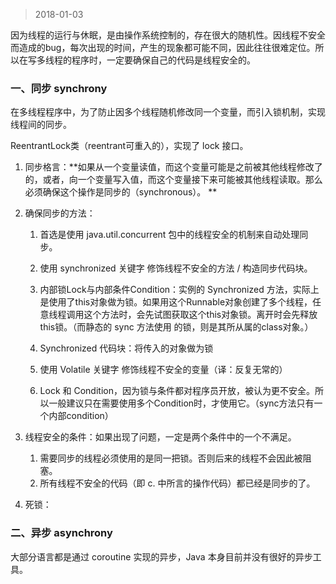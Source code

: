 >2018-01-03

因为线程的运行与休眠，是由操作系统控制的，存在很大的随机性。因线程不安全而造成的bug，每次出现的时间，产生的现象都可能不同，因此往往很难定位。所以在写多线程的程序时，一定要确保自己的代码是线程安全的。 

### 一、同步 synchrony 

在多线程程序中，为了防止因多个线程随机修改同一个变量，而引入锁机制，实现线程间的同步。 

ReentrantLock类（reentrant可重入的），实现了 lock 接口。 

1. 同步格言：**如果从一个变量读值，而这个变量可能是之前被其他线程修改了的，或者，向一个变量写入值，而这个变量接下来可能被其他线程读取。那么必须确保这个操作是同步的（synchronous）。 **

1. 确保同步的方法： 
    1. 首选是使用 java.util.concurrent 包中的线程安全的机制来自动处理同步。 

    1. 使用 synchronized 关键字 修饰线程不安全的方法 / 构造同步代码块。 

    1. 内部锁Lock与内部条件Condition：实例的 Synchronized 方法，实际上是使用了this对象做为锁。如果用这个Runnable对象创建了多个线程，任意线程调用这个方法时，会先试图获取这个this对象锁。离开时会先释放this锁。（而静态的 sync 方法使用 的锁，则是其所从属的class对象。） 

    1. Synchronized 代码块：将传入的对象做为锁 

    1. 使用 Volatile 关键字 修饰线程不安全的变量（译：反复无常的） 

    1. Lock 和 Condition，因为锁与条件都对程序员开放，被认为更不安全。所以一般建议只在需要使用多个Condition时，才使用它。（sync方法只有一个内部condition） 

1. 线程安全的条件：如果出现了问题，一定是两个条件中的一个不满足。 

    1. 需要同步的线程必须使用的是同一把锁。否则后来的线程不会因此被阻塞。 
    1. 所有线程不安全的代码（即 c. 中所言的操作代码）都已经是同步的了。 

1. 死锁： 

### 二、异步 asynchrony

大部分语言都是通过 coroutine 实现的异步，Java 本身目前并没有很好的异步工具。
